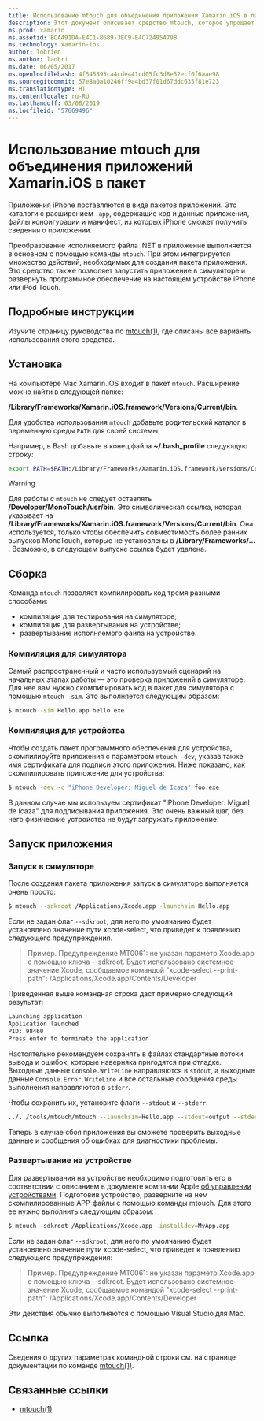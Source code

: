 ```yaml
---
title: Использование mtouch для объединения приложений Xamarin.iOS в пакет
description: Этот документ описывает средство mtouch, которое упрощает выполнение многих операций по превращению приложения Xamarin.iOS в пакет, его запуску в симуляторе и развертыванию на физическом устройстве.
ms.prod: xamarin
ms.assetid: BCA491DA-E4C1-8689-3EC9-E4C72495A798
ms.technology: xamarin-ios
author: lobrien
ms.author: laobri
ms.date: 06/05/2017
ms.openlocfilehash: 4f545893ca4cde441cd05fc3d8e52ecf0f6aae98
ms.sourcegitcommit: 57e8a0a10246ff9a4bd37f01d67ddc635f81e723
ms.translationtype: HT
ms.contentlocale: ru-RU
ms.lasthandoff: 03/08/2019
ms.locfileid: "57669496"
---
```

# <a name="using-mtouch-to-bundle-xamarinios-apps"></a>Использование mtouch для объединения приложений Xamarin.iOS в пакет

Приложения iPhone поставляются в виде пакетов приложений. Это каталоги с расширением `.app`, содержащие код и данные приложения, файлы конфигурации и манифест, из которых iPhone сможет получить сведения о приложении.

Преобразование исполняемого файла .NET в приложение выполняется в основном с помощью команды `mtouch`. При этом интегрируется множество действий, необходимых для создания пакета приложения. Это средство также позволяет запустить приложение в симуляторе и развернуть программное обеспечение на настоящем устройстве iPhone или iPod Touch.

## <a name="detailed-instructions"></a>Подробные инструкции

Изучите страницу руководства по [mtouch(1)](http://docs.go-mono.com/?link=man%3amtouch(1)), где описаны все варианты использования этого средства.

## <a name="installation"></a>Установка

На компьютере Mac Xamarin.iOS входит в пакет `mtouch`. Расширение можно найти в следующей папке:

**/Library/Frameworks/Xamarin.iOS.framework/Versions/Current/bin**.

Для удобства использования `mtouch` добавьте родительский каталог в переменную среды `PATH` для своей системы.  

Например, в Bash добавьте в конец файла **~/.bash_profile** следующую строку:

```bash
export PATH=$PATH:/Library/Frameworks/Xamarin.iOS.framework/Versions/Current/bin
```

> [!WARNING]
> Для работы с `mtouch` не следует оставлять **/Developer/MonoTouch/usr/bin**. Это символическая ссылка, которая указывает на **/Library/Frameworks/Xamarin.iOS.framework/Versions/Current/bin**. Она используется, только чтобы обеспечить совместимость более ранних выпусков MonoTouch, которые не установлены в **/Library/Frameworks/...** . Возможно, в следующем выпуске ссылка будет удалена.

## <a name="building"></a>Сборка

Команда `mtouch` позволяет компилировать код тремя разными способами:

-  компиляция для тестирования на симуляторе;
-  компиляция для развертывания на устройстве;
-  развертывание исполняемого файла на устройстве.


### <a name="building-for-the-simulator"></a>Компиляция для симулятора

Самый распространенный и часто используемый сценарий на начальных этапах работы — это проверка приложений в симуляторе. Для нее вам нужно скомпилировать код в пакет для симулятора с помощью `mtouch -sim`. Это выполняется следующим образом:

```bash
$ mtouch -sim Hello.app hello.exe
```

### <a name="building-for-the-device"></a>Компиляция для устройства

Чтобы создать пакет программного обеспечения для устройства, скомпилируйте приложения с параметром `mtouch -dev`, указав также имя сертификата для подписи этого приложения. Ниже показано, как скомпилировать приложение для устройства:

```bash
$ mtouch -dev -c "iPhone Developer: Miguel de Icaza" foo.exe
```

В данном случае мы используем сертификат "iPhone Developer: Miguel de Icaza" для подписывания приложения. Это очень важный шаг, без него физические устройства не будут загружать приложение.

 <a name="Running_your_Application" />


## <a name="running-your-application"></a>Запуск приложения


### <a name="launching-on-the-simulator"></a>Запуск в симуляторе

После создания пакета приложения запуск в симуляторе выполняется очень просто:

```bash
$ mtouch --sdkroot /Applications/Xcode.app -launchsim Hello.app 
```

Если не задан флаг `--sdkroot`, для него по умолчанию будет установлено значение пути xcode-select, что приведет к появлению следующего предупреждения.

> Пример. Предупреждение MT0061: не указан параметр Xcode.app с помощью ключа --sdkroot. Будет использовано системное значение Xcode, сообщаемое командой "xcode-select --print-path": /Applications/Xcode.app/Contents/Developer 

Приведенная выше командная строка даст примерно следующий результат:

```bash
Launching application
Application launched
PID: 98460
Press enter to terminate the application
```



Настоятельно рекомендуем сохранять в файлах стандартные потоки вывода и ошибок, которые наверняка пригодятся при отладке. Выходные данные `Console.WriteLine` направляются в `stdout`, а выходные данные `Console.Error.WriteLine` и все остальные сообщения среды выполнения направляются в `stderr`.

Чтобы сохранить их, установите флаги `--stdout` и `--stderr`.

```bash
../../tools/mtouch/mtouch --launchsim=Hello.app --stdout=output --stderr=error
```

Теперь в случае сбоя приложения вы сможете проверить выходные данные и сообщения об ошибках для диагностики проблемы.


### <a name="deploying-to-a-device"></a>Развертывание на устройстве

Для развертывания на устройстве необходимо подготовить его в соответствии с описанием в документе компании Apple [об управлении устройствами](https://developer.apple.com/library/ios/#documentation/Xcode/Conceptual/ios_development_workflow/00-About_the_iOS_Application_Development_Workflow/introduction.html). Подготовив устройство, разверните на нем скомпилированные APP-файлы с помощью команды mtouch. Для этого ее нужно выполнить следующим образом:

```bash
$ mtouch —sdkroot /Applications/Xcode.app -installdev=MyApp.app
```

Если не задан флаг `--sdkroot`, для него по умолчанию будет установлено значение пути xcode-select, что приведет к появлению следующего предупреждения:

> Пример. Предупреждение MT0061: не указан параметр Xcode.app с помощью ключа --sdkroot. Будет использовано системное значение Xcode, сообщаемое командой "xcode-select --print-path": /Applications/Xcode.app/Contents/Developer 

Эти действия обычно выполняются с помощью Visual Studio для Mac.

## <a name="reference"></a>Ссылка

Сведения о других параметрах командной строки см. на странице документации по команде [mtouch(1)](http://docs.go-mono.com/?link=man%3amtouch(1)).



## <a name="related-links"></a>Связанные ссылки

- [mtouch(1)](http://iosapi.xamarin.com/?link=man%3amtouch(1))
